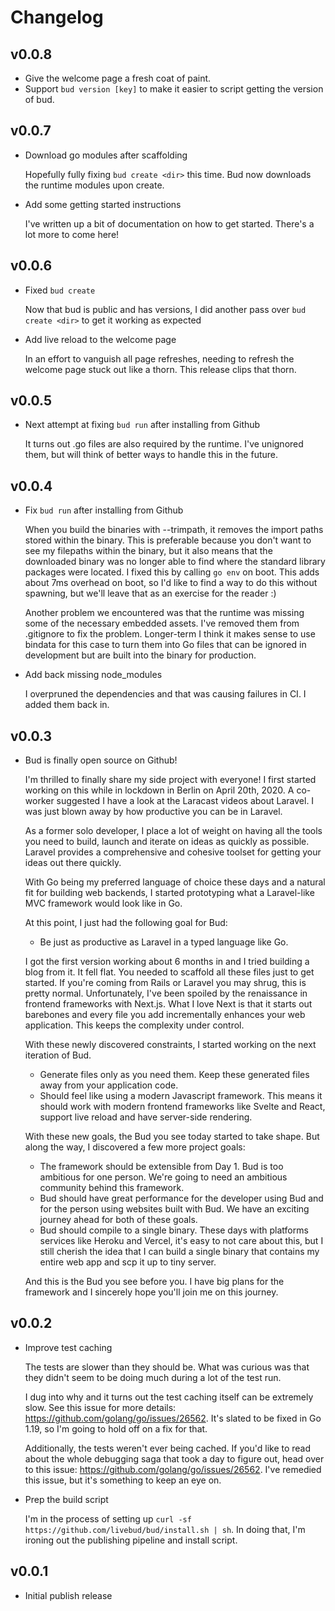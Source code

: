 # Changelog

## v0.0.8

- Give the welcome page a fresh coat of paint.
- Support `bud version [key]` to make it easier to script getting the version of bud.

## v0.0.7

- Download go modules after scaffolding

  Hopefully fully fixing `bud create <dir>` this time. Bud now downloads the runtime modules upon create.

- Add some getting started instructions

  I've written up a bit of documentation on how to get started. There's a lot more to come here!

## v0.0.6

- Fixed `bud create`

  Now that bud is public and has versions, I did another pass over `bud create <dir>` to get it working as expected

- Add live reload to the welcome page

  In an effort to vanguish all page refreshes, needing to refresh the welcome page stuck out like a thorn. This release clips that thorn.

## v0.0.5

- Next attempt at fixing `bud run` after installing from Github

  It turns out .go files are also required by the runtime. I've unignored them, but will think of better ways to handle this in the future.

## v0.0.4

- Fix `bud run` after installing from Github

  When you build the binaries with --trimpath, it removes the import paths stored within the binary. This is preferable because you don't want to see my filepaths within the binary, but it also means that the downloaded binary was no longer able to find where the standard library packages were located. I fixed this by calling `go env` on boot. This adds about 7ms overhead on boot, so I'd like to find a way to do this without spawning, but we'll leave that as an exercise for the reader :)

  Another problem we encountered was that the runtime was missing some of the necessary embedded assets. I've removed them from .gitignore to fix the problem. Longer-term I think it makes sense to use bindata for this case to turn them into Go files that can be ignored in development but are built into the binary for production.

- Add back missing node_modules

  I overpruned the dependencies and that was causing failures in CI. I added them back in.

## v0.0.3

- Bud is finally open source on Github!

  I'm thrilled to finally share my side project with everyone! I first started working on this while in lockdown in Berlin on April 20th, 2020. A co-worker suggested I have a look at the Laracast videos about Laravel. I was just blown away by how productive you can be in Laravel.

  As a former solo developer, I place a lot of weight on having all the tools you need to build, launch and iterate on ideas as quickly as possible. Laravel provides a comprehensive and cohesive toolset for getting your ideas out there quickly.

  With Go being my preferred language of choice these days and a natural fit for building web backends, I started prototyping what a Laravel-like MVC framework would look like in Go.

  At this point, I just had the following goal for Bud:

  - Be just as productive as Laravel in a typed language like Go.

  I got the first version working about 6 months in and I tried building a blog from it. It fell flat. You needed to scaffold all these files just to get started. If you're coming from Rails or Laravel you may shrug, this is pretty normal. Unfortunately, I've been spoiled by the renaissance in frontend frameworks with Next.js. What I love Next is that it starts out barebones and every file you add incrementally enhances your web application. This keeps the complexity under control.

  With these newly discovered constraints, I started working on the next iteration of Bud.

  - Generate files only as you need them. Keep these generated files away from your application code.
  - Should feel like using a modern Javascript framework. This means it should work with modern frontend frameworks like Svelte and React, support live reload and have server-side rendering.

  With these new goals, the Bud you see today started to take shape. But along the way, I discovered a few more project goals:

  - The framework should be extensible from Day 1. Bud is too ambitious for one person. We're going to need an ambitious community behind this framework.
  - Bud should have great performance for the developer using Bud and for the person using websites built with Bud. We have an exciting journey ahead for both of these goals.
  - Bud should compile to a single binary. These days with platforms services like Heroku and Vercel, it's easy to not care about this, but I still cherish the idea that I can build a single binary that contains my entire web app and scp it up to tiny server.

  And this is the Bud you see before you. I have big plans for the framework and I sincerely hope you'll join me on this journey.

## v0.0.2

- Improve test caching

  The tests are slower than they should be. What was curious was that they didn't seem to be doing much during a lot of the test run.

  I dug into why and it turns out the test caching itself can be extremely slow. See this issue for more details: https://github.com/golang/go/issues/26562. It's slated to be fixed in Go 1.19, so I'm going to hold off on a fix for that.

  Additionally, the tests weren't ever being cached. If you'd like to read about the whole debugging saga that took a day to figure out, head over to this issue: https://github.com/golang/go/issues/26562. I've remedied this issue, but it's something to keep an eye on.

- Prep the build script

  I'm in the process of setting up `curl -sf https://github.com/livebud/bud/install.sh | sh`. In doing that, I'm ironing out the publishing pipeline and install script.

## v0.0.1

- Initial publish release
